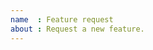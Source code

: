 ```yaml
---
name  : Feature request
about : Request a new feature.
---
```


<!--

Thanks for taking the time to file a feature request! Please search for an existing feature request to avoid creating duplicate requests. If you find an existing feature request, please give it a thumbs-up reaction, as we'll use these reactions to help prioritize the implementation of these features in the future.

If the feature has not yet been filed, then please describe the feature you'd like to see become a part of learnr. See Shiny's guide on how to write good feature requests:

https://github.com/rstudio/shiny/wiki/Writing-Good-Feature-Requests

-->
